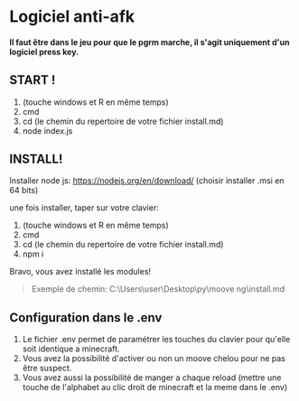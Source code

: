 # Logiciel anti-afk

#### Il faut être dans le jeu pour que le pgrm marche, il s'agit uniquement d'un logiciel press key.

## START !

1. (touche windows et R en même temps)
2. cmd
3. cd (le chemin du repertoire de votre fichier install.md)
4. node index.js

## INSTALL!

Installer node js:
https://nodejs.org/en/download/
(choisir installer .msi en 64 bits)

une fois installer, taper sur votre clavier:

1. (touche windows et R en même temps)
2. cmd
3. cd (le chemin du repertoire de votre fichier install.md)
4. npm i

Bravo, vous avez installé les modules!

> Exemple de chemin: C:\Users\user\Desktop\py\moove ng\install.md

## Configuration dans le .env

1. Le fichier .env permet de paramétrer les touches du clavier pour qu'elle soit identique a minecraft.
2. Vous avez la possibilité d'activer ou non un moove chelou pour ne pas être suspect.
3. Vous avez aussi la possibilité de manger a chaque reload (mettre une touche de l'alphabet au clic droit de minecraft et la meme dans le .env)

